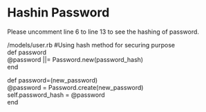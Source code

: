# Hashin Password

Please uncomment line 6 to line 13 to see the hashing of password.

/models/user.rb
  #Using hash method for securing purpose <br />
  def password <br />
   @password ||= Password.new(password_hash) <br />
  end <br />

  def password=(new_password) <br />
    @password = Password.create(new_password) <br />
    self.password_hash = @password <br />
  end
